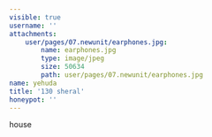 ```yaml
---
visible: true
username: ''
attachments:
    user/pages/07.newunit/earphones.jpg:
        name: earphones.jpg
        type: image/jpeg
        size: 50634
        path: user/pages/07.newunit/earphones.jpg
name: yehuda
title: '130 sheral'
honeypot: ''
---
```


house